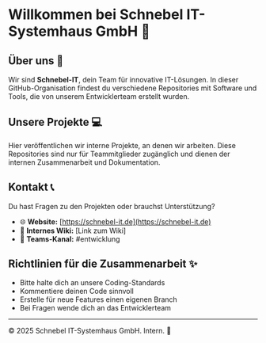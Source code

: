 # Willkommen bei Schnebel IT-Systemhaus GmbH 👋

## Über uns 🏢

Wir sind **Schnebel-IT**, dein Team für innovative IT-Lösungen. In dieser GitHub-Organisation findest du verschiedene Repositories mit Software und Tools, die von unserem Entwicklerteam erstellt wurden.

## Unsere Projekte 💻

Hier veröffentlichen wir interne Projekte, an denen wir arbeiten. Diese Repositories sind nur für Teammitglieder zugänglich und dienen der internen Zusammenarbeit und Dokumentation.

## Kontakt 📞

Du hast Fragen zu den Projekten oder brauchst Unterstützung?

- 🌐 **Website:** [https://schnebel-it.de](https://schnebel-it.de)
- 📧 **Internes Wiki:** [Link zum Wiki]
- 💬 **Teams-Kanal:** #entwicklung

## Richtlinien für die Zusammenarbeit ✨

- Bitte halte dich an unsere Coding-Standards
- Kommentiere deinen Code sinnvoll
- Erstelle für neue Features einen eigenen Branch
- Bei Fragen wende dich an das Entwicklerteam

---

© 2025 Schnebel IT-Systemhaus GmbH. Intern. 🚀
